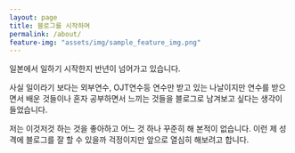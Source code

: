 ```yaml
---
layout: page
title: 블로그를 시작하며
permalink: /about/
feature-img: "assets/img/sample_feature_img.png"
---
```


일본에서 일하기 시작한지 반년이 넘어가고 있습니다.

사실 일이라기 보다는 외부연수, OJT연수등 연수만 받고 있는 나날이지만 
연수를 받으면서 배운 것들이나 혼자 공부하면서 느끼는 것들을 
블로그로 남겨보고 싶다는 생각이 들었습니다.

저는 이것저것 하는 것을 좋아하고 어느 것 하나 꾸준히 해 본적이 없습니다. 
이런 제 성격에 블로그를 잘 할 수 있을까 걱정이지만 앞으로 열심히 해보려고 합니다.
